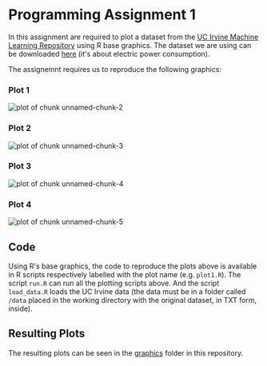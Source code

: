 Programming Assignment 1
========================

In this assignment are required to plot a dataset from the [UC Irvine Machine Learning Repository](http://archive.ics.uci.edu/ml/) using R base graphics. The dataset we are using can be downloaded [here](https://d396qusza40orc.cloudfront.net/exdata%2Fdata%2Fhousehold_power_consumption.zip) (it's about electric power consumption).

The assignemnt requires us to reproduce the following graphics:

### Plot 1


![plot of chunk unnamed-chunk-2](figure/unnamed-chunk-2.png) 


### Plot 2

![plot of chunk unnamed-chunk-3](figure/unnamed-chunk-3.png) 


### Plot 3

![plot of chunk unnamed-chunk-4](figure/unnamed-chunk-4.png) 


### Plot 4

![plot of chunk unnamed-chunk-5](figure/unnamed-chunk-5.png) 


Code
----

Using R's base graphics, the code to reproduce the plots above is available in R scripts respectively labelled with the plot name (e.g. `plot1.R`). The script `run.R` can run all the plotting scripts above. And the script `load_data.R` loads the UC Irvine data (the data must be in a folder called `/data` placed in the working directory with the original dataset, in TXT form, inside).


Resulting Plots
---------------

The resulting plots can be seen in the [graphics](XXX) folder in this repository.